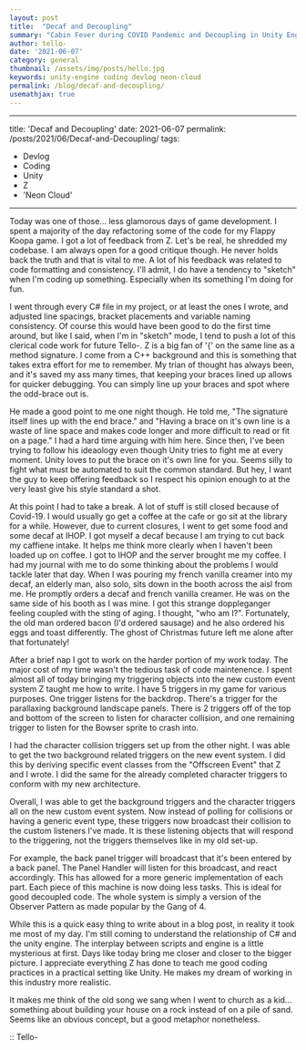 ```yaml
---
layout: post
title:  "Decaf and Decoupling"
summary: "Cabin Fever during COVID Pandemic and Decoupling in Unity Engine"
author: tello-
date: '2021-06-07'
category: general
thumbnail: /assets/img/posts/hello.jpg
keywords: unity-engine coding devlog neon-cloud
permalink: /blog/decaf-and-decoupling/
usemathjax: true
---
```

---
title: 'Decaf and Decoupling'
date: 2021-06-07
permalink: /posts/2021/06/Decaf-and-Decoupling/
tags:
  - Devlog
  - Coding
  - Unity
  - Z
  - 'Neon Cloud'
---

Today was one of those... less glamorous days of game development. I spent a majority of the day refactoring some of the code for my Flappy Koopa game. I got a lot of feedback from Z. Let's be real, he shredded my codebase. I am always open for a good critique though. He never holds back the truth and that is vital to me. A lot of his feedback was related to code formatting and consistency. I'll admit, I do have a tendency to "sketch" when I'm coding up something. Especially when its something I'm doing for fun. 

I went through every C# file in my project, or at least the ones I wrote, and adjusted line spacings, bracket placements and variable naming consistency. Of course this would have been good to do the first time around, but like I said, when I'm in "sketch" mode, I tend to push a lot of this clerical code work for future Tello-. Z is a big fan of '{' on the same line as a method signature. I come from a C++ background and this is something that takes extra effort for me to remember. My trian of thought has always been, and it's saved my ass many times, that keeping your braces lined up allows for quicker debugging. You can simply line up your braces and spot where the odd-brace out is. 

He made a good point to me one night though. He told me, "The signature itself lines up with the end brace." and "Having a brace on it's own line is a waste of line space and makes code longer and more difficult to read or fit on a page." I had a hard time arguing with him here. Since then, I've been trying to follow his ideaology even though Unity tries to fight me at every moment. Unity loves to put the brace on it's own line for you. Seems silly to fight what must be automated to suit the common standard. But hey, I want the guy to keep offering feedback so I respect his opinion enough to at the very least give his style standard a shot.

At this point I had to take a break. A lot of stuff is still closed because of Covid-19. I would usually go get a coffee at the cafe or go sit at the library for a while. However, due to current closures, I went to get some food and some decaf at IHOP. I got myself a decaf because I am trying to cut back my caffiene intake. It helps me think more clearly when I haven't been loaded up on coffee. I got to IHOP and the server brought me my coffee. I had my journal with me to do some thinking about the problems I would tackle later that day. When I was pouring my french vanilla creamer into my decaf, an elderly man, also solo, sits down in the booth across the aisl from me. He promptly orders a decaf and french vanilla creamer. He was on the same side of his booth as I was mine. I got this strange doppleganger feeling coupled with the sting of aging. I thought, "who am I?". Fortunately, the old man ordered bacon (I'd ordered sausage) and he also ordered his eggs and toast differently. The ghost of Christmas future left me alone after that fortunately! 

After a brief nap I got to work on the harder portion of my work today. The major cost of my time wasn't the tedious task of code maintenence. I spent almost all of today bringing my triggering objects into the new custom event system Z taught me how to write. I have 5 triggers in my game for various purposes. One trigger listens for the backdrop. There's a trigger for the parallaxing background landscape panels. There is 2 triggers off of the top and bottom of the screen to listen for character collision, and one remaining trigger to listen for the Bowser sprite to crash into.

I had the character collision triggers set up from the other night. I was able to get the two background related triggers on the new event system. I did this by deriving specific event classes from the "Offscreen Event" that Z and I wrote. I did the same for the already completed character triggers to conform with my new architecture.

Overall, I was able to get the background triggers and the character triggers all on the new custom event system. Now instead of polling for collisions or having a generic event type, these triggers now broadcast their collision to the custom listeners I've made. It is these listening objects that will respond to the triggering, not the triggers themselves like in my old set-up. 

For example, the back panel trigger will broadcast that it's been entered by a back panel. The Panel Handler will listen for this broadcast, and react accordingly. This has allowed for a more generic implementation of each part. Each piece of this machine is now doing less tasks. This is ideal for good decoupled code. The whole system is simply a version of the Observer Pattern as made popular by the Gang of 4.

While this is a quick easy thing to write about in a blog post, in reality it took me most of my day. I'm still coming to understand the relationship of C# and the unity engine. The interplay between scripts and engine is a little mysterious at first. Days like today bring me closer and closer to the bigger picture. I appreciate everything Z has done to teach me good coding practices in a practical setting like Unity. He makes my dream of working in this industry more realistic. 

It makes me think of the old song we sang when I went to church as a kid... something about building your house on a rock instead of on a pile of sand. Seems like an obvious concept, but a good metaphor nonetheless. 

:: Tello-